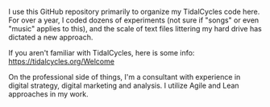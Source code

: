 I use this GitHub repository primarily to organize my TidalCycles code here. For over a year, I coded dozens of experiments (not sure if "songs" or even "music" applies to this), and the scale of text files littering my hard drive has dictated a new approach.

If you aren't familiar with TidalCycles, here is some info: https://tidalcycles.org/Welcome

On the professional side of things, I'm a consultant with experience in digital strategy, digital marketing and analysis. I utilize Agile and Lean approaches in my work.



<!---
pau1sand3rs/pau1sand3rs is a ✨ special ✨ repository because its `README.md` (this file) appears on your GitHub profile.
You can click the Preview link to take a look at your changes.
--->
